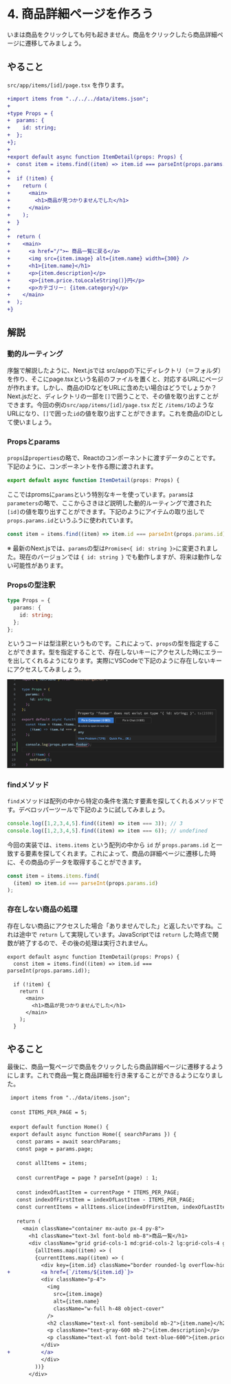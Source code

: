 # 4. 商品詳細ページを作ろう

いまは商品をクリックしても何も起きません。商品をクリックしたら商品詳細ページに遷移してみましょう。

## やること

`src/app/items/[id]/page.tsx` を作ります。

```diff
+import items from "../../../data/items.json";
+
+type Props = {
+  params: {
+    id: string;
+  };
+};
+
+export default async function ItemDetail(props: Props) {
+  const item = items.find((item) => item.id === parseInt(props.params.id));
+
+  if (!item) {
+    return (
+      <main>
+        <h1>商品が見つかりませんでした</h1>
+      </main>
+    );
+  }
+
+  return (
+    <main>
+      <a href="/">← 商品一覧に戻る</a>
+      <img src={item.image} alt={item.name} width={300} />
+      <h1>{item.name}</h1>
+      <p>{item.description}</p>
+      <p>{item.price.toLocaleString()}円</p>
+      <p>カテゴリー: {item.category}</p>
+    </main>
+  );
+}
```

## 解説

### 動的ルーティング

序盤で解説したように、Next.jsでは src/appの下にディレクトリ（＝フォルダ）を作り、そこにpage.tsxという名前のファイルを置くと、対応するURLにページが作れます。しかし、商品のIDなどをURLに含めたい場合はどうでしょうか？Next.jsだと、ディレクトリの一部を`[]`で囲うことで、その値を取り出すことができます。今回の例の`src/app/items/[id]/page.tsx` だと `/items/1`のようなURLになり、`[]`で囲った`id`の値を取り出すことができます。これを商品のIDとして使いましょう。

### Propsとparams

`props`は`properties`の略で、Reactのコンポーネントに渡すデータのことです。下記のように、コンポーネントを作る際に渡されます。

```ts
export default async function ItemDetail(props: Props) {
```

ここではpromsに`params`という特別なキーを使っています。`params`は`parameters`の略で、ここからさきほど説明した動的ルーティングで渡された`[id]`の値を取り出すことができます。下記のようにアイテムの取り出しで `props.params.id`というふうに使われています。

```ts
const item = items.find((item) => item.id === parseInt(props.params.id));
```

※ 最新のNext.jsでは、`params`の型は`Promise<{ id: string }>`に変更されました。現在のバージョンでは `{ id: string }` でも動作しますが、将来は動作しない可能性があります。

### Propsの型注釈

```ts
type Props = {
  params: {
    id: string;
  };
};
```

というコードは型注釈というものです。これによって、`props`の型を指定することができます。型を指定することで、存在しないキーにアクセスした時にエラーを出してくれるようになります。実際にVSCodeで下記のように存在しないキーにアクセスしてみましょう。

![image](./images/type-error.png)

### findメソッド

`find`メソッドは配列の中から特定の条件を満たす要素を探してくれるメソッドです。デベロッパーツールで下記のように試してみましょう。

```ts
console.log([1,2,3,4,5].find((item) => item === 3)); // 3
console.log([1,2,3,4,5].find((item) => item === 6)); // undefined
```


今回の実装では、`items.items` という配列の中から `id` が `props.params.id` と一致する要素を探してくれます。これによって、商品の詳細ページに遷移した時に、その商品のデータを取得することができます。

```ts
const item = items.items.find(
  (item) => item.id === parseInt(props.params.id)
);
```

### 存在しない商品の処理

存在しない商品にアクセスした場合「ありませんでした」と返したいですね。これは途中で `return` して実現しています。JavaScriptでは `return` した時点で関数が終了するので、その後の処理は実行されません。


```tsx
export default async function ItemDetail(props: Props) {
  const item = items.find((item) => item.id === parseInt(props.params.id));

  if (!item) {
    return (
      <main>
        <h1>商品が見つかりませんでした</h1>
      </main>
    );
  }
```

## やること

最後に、商品一覧ページで商品をクリックしたら商品詳細ページに遷移するようにします。これで商品一覧と商品詳細を行き来することができるようになりました。

```diff
 import items from "../data/items.json";

 const ITEMS_PER_PAGE = 5;

 export default function Home() {
 export default async function Home({ searchParams }) {
   const params = await searchParams;
   const page = params.page;

   const allItems = items;

   const currentPage = page ? parseInt(page) : 1;

   const indexOfLastItem = currentPage * ITEMS_PER_PAGE;
   const indexOfFirstItem = indexOfLastItem - ITEMS_PER_PAGE;
   const currentItems = allItems.slice(indexOfFirstItem, indexOfLastItem);

   return (
     <main className="container mx-auto px-4 py-8">
       <h1 className="text-3xl font-bold mb-8">商品一覧</h1>
       <div className="grid grid-cols-1 md:grid-cols-2 lg:grid-cols-4 gap-6">
         {allItems.map((item) => (
         {currentItems.map((item) => (
           <div key={item.id} className="border rounded-lg overflow-hidden shadow-lg">
+          <a href={`/items/${item.id}`}>
           <div className="p-4">
             <img
               src={item.image}
               alt={item.name}
               className="w-full h-48 object-cover"
             />
             <h2 className="text-xl font-semibold mb-2">{item.name}</h2>
             <p className="text-gray-600 mb-2">{item.description}</p>
             <p className="text-xl font-bold text-blue-600">{item.price}円</p>
           </div>
+          </a>
           </div>
         ))}
       </div>
```
